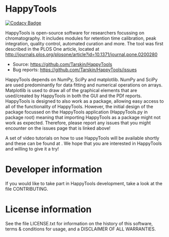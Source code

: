 # HappyTools
[![Codacy Badge](https://api.codacy.com/project/badge/Grade/b49bbfd1739f40b99dad45418b42e31e)](https://www.codacy.com/project/Tarskin/HappyTools/dashboard?utm_source=github.com&amp;utm_medium=referral&amp;utm_content=Tarskin/HappyTools&amp;utm_campaign=Badge_Grade_Dashboard)

HappyTools is open-source software for researchers focussing on chromatography. It includes modules for retention time calibration, peak integration, quality control, automated curation and more. The tool was first described in the PLOS One article, located at http://journals.plos.org/plosone/article?id=10.1371/journal.pone.0200280

* Source: https://github.com/Tarskin/HappyTools
* Bug reports: https://github.com/Tarskin/HappyTools/issues

HappyTools depends on NumPy, SciPy and matplotlib. NumPy and SciPy are used predominantly for data fitting and numerical operations on arrays. Matplotlib is used to draw all of the graphical elements that are used/created by HappyTools in both the GUI and the PDf reports. HappyTools is designed to also work as a package, allowing easy access to all of the functionality of HappyTools. However, the initial design of the package focussed on the HappyTools application (HappyTools.py in package root) meaning that importing HappyTools as a package might not work as expected. Therefore, please report any issues that you might encounter on the issues page that is linked above!

A set of video tutorials on how to use HappyTools will be available shortly and these can be found at <insert link once done>. We hope that you are interested in HappyTools and willing to give it a try!

# Developer information
If you would like to take part in HappyTools development, take a look at the file CONTRIBUTING.

# License information
See the file LICENSE.txt for information on the history of this software, terms & conditions for usage, and a DISCLAIMER OF ALL WARRANTIES.
